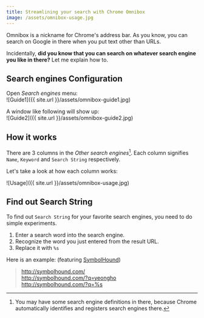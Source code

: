 ```yaml
---
title: Streamlining your search with Chrome Omnibox
image: /assets/omnibox-usage.jpg
---
```

Omnibox is a nickname for Chrome's address bar.
As you know, you can search on Google in there
when you put text other than URLs.

Incidentally, **did you know that you can search on whatever search engine
you like in there?** Let me explain how to.

## Search engines Configuration

Open *Search engines* menu:  
![Guide1]({{ site.url }}/assets/omnibox-guide1.jpg)


A window like following will show up:  
![Guide2]({{ site.url }}/assets/omnibox-guide2.jpg)


## How it works

There are 3 columns in the *Other search engines*[^1].
Each column signifies `Name`, `Keyword` and `Search String` respectively.

Let's take a look at how each column works:

![Usage]({{ site.url }}/assets/omnibox-usage.jpg)



## Find out Search String

To find out `Search String` for your favorite search engines,
you need to do simple experiments.

1. Enter a search word into the search engine.
1. Recognize the word you just entered from the result URL.
1. Replace it with `%s`

Here is an example: (featuring [SymbolHound](http://symbolhound.com/))

> http://symbolhound.com/  
> http://symbolhound.com/?q=yeongho  
> http://symbolhound.com/?q=%s  



[^1]: You may have some search engine definitions in there, because Chrome  automatically identifies and registers search engines there.
